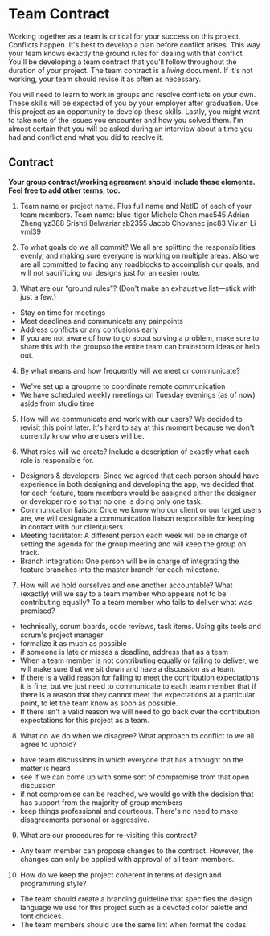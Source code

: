 # Team Contract

Working together as a team is critical for your success on this project. Conflicts happen. It's best to develop a plan before conflict arises. This way your team knows exactly the ground rules for dealing with that conflict. You'll be developing a team contract that you'll follow throughout the duration of your project. The team contract is a *living* document. If it's not working, your team should revise it as often as necessary.

You will need to learn to work in groups and resolve conflicts on your own. These skills will be expected of you by your employer after graduation. Use this project as an opportunity to develop these skills. Lastly, you might want to take note of the issues you encounter and how you solved them. I'm almost certain that you will be asked during an interview about a time you had and conflict and what you did to resolve it.

## Contract

**Your group contract/working agreement should include these elements. Feel free to add other terms, too.**

1. Team name or project name. Plus full name and NetID of each of your team members.
Team name: blue-tiger
Michele Chen mac545
Adrian Zheng yz388
Srishti Belwariar sb2355
Jacob Chovanec jnc83
Vivian Li vml39

2. To what goals do we all commit?
We all are splitting the responsibilities evenly, and making sure everyone is working on multiple areas. Also we are all committed to facing any roadblocks to accomplish our goals, and will not sacrificing our designs just for an easier route. 

3. What are our “ground rules”? (Don't make an exhaustive list—stick with just a few.)
- Stay on time for meetings
- Meet deadlines and communicate any painpoints
- Address conflicts or any confusions early
- If you are not aware of how to go about solving a problem, make sure to share this with the groupso the entire team can brainstorm ideas or help out.

4. By what means and how frequently will we meet or communicate?
- We've set up a groupme to coordinate remote communication
- We have scheduled weekly meetings on Tuesday evenings (as of now) aside from studio time

5. How will we communicate and work with our users?
We decided to revisit this point later. It's hard to say at this moment because we don't currently know who are users will be.

6. What roles will we create? Include a description of exactly what each role is responsible for.
- Designers & developers: Since we agreed that each person should have experience in both designing and developing the app, we decided that for each feature, team members would be assigned either the designer or developer role so that no one is doing only one task. 
- Communication liaison: Once we know who our client or our target users are, we will designate a communication liaison responsible for keeping in contact with our client/users. 
- Meeting facilitator: A different person each week will be in charge of setting the agenda for the group meeting and will keep the group on track.
- Branch integration: One person will be in charge of integrating the feature branches into the master branch for each milestone.

7. How will we hold ourselves and one another accountable? What (exactly) will we say to a team member who appears not to be contributing equally? To a team member who fails to deliver what was promised?
- technically, scrum boards, code reviews, task items.  Using gits tools and scrum's project manager
- formalize it as much as possible
- if someone is late or misses a deadline, address that as a team
- When a team member is not contributing equally or failing to deliver, we will make sure that we sit down and have a discussion as a team.  
- If there is a valid reason for failing to meet the contribution expectations it is fine, but we just need to communicate to each team member that if there is a reason that they cannot meet the expectations at a particular point, to let the team know as soon as possible. 
- If there isn't a valid reason we will need to go back over the contribution expectations for this project as a team.

8. What do we do when we disagree? What approach to conflict to we all agree to uphold?
- have team discussions in which everyone that has a thought on the matter is heard
- see if we can come up with some sort of compromise from that open discussion
- if not compromise can be reached, we would go with the decision that has support from the majority of group members
- keep things professional and courteous.  There's no need to make disagreements personal or aggressive. 

9. What are our procedures for re-visiting this contract?
- Any team member can propose changes to the contract. However, the changes can only be applied with approval of all team members.

10. How do we keep the project coherent in terms of design and programming style?
- The team should create a branding guideline that specifies the design language we use for this project such as a devoted color palette and font choices.
- The team members should use the same lint when format the codes.



